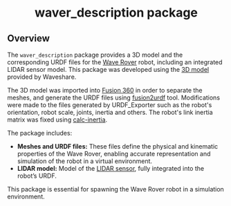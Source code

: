 <h1 align = "center">waver_description package</h1>

## Overview

The `waver_description` package provides a 3D model and the corresponding URDF files for the [Wave Rover](https://www.waveshare.com/wave-rover.htm) robot, including an integrated LIDAR sensor model. This package was developed using the [3D model](https://www.waveshare.com/wiki/WAVE_ROVER#Robot_Model) provided by Waveshare.

The 3D model was imported into [Fusion 360](https://www.autodesk.com/products/fusion-360) in order to separate the meshes, and generate the URDF files using [fusion2urdf](https://github.com/syuntoku14/fusion2urdf) tool. Modifications were made to the files generated by URDF_Exporter such as the robot's orientation, robot scale, joints, inertia and others. The robot's link inertia matrix was fixed using [calc-inertia](https://github.com/gstavrinos/calc-inertia?tab=readme-ov-file#calc_inertiapy).

The package includes:
- **Meshes and URDF files:** These files define the physical and kinematic properties of the Wave Rover, enabling accurate representation and simulation of the robot in a virtual environment.
- **LIDAR model:** Model of the [LIDAR sensor](https://www.waveshare.com/wiki/DTOF_LIDAR_LD19#3D_Model), fully integrated into the robot’s URDF.

This package is essential for spawning the Wave Rover robot in a simulation environment.
